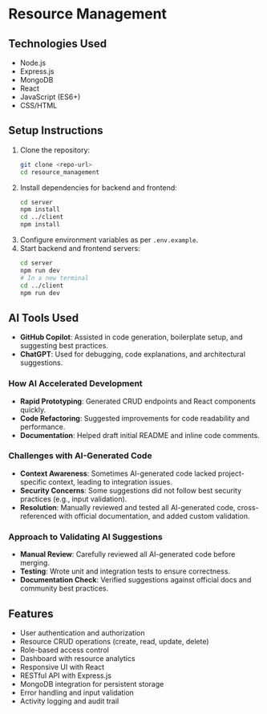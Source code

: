 # Resource Management

## Technologies Used

-   Node.js
-   Express.js
-   MongoDB
-   React
-   JavaScript (ES6+)
-   CSS/HTML

## Setup Instructions

1. Clone the repository:
    ```bash
    git clone <repo-url>
    cd resource_management
    ```
2. Install dependencies for backend and frontend:
    ```bash
    cd server
    npm install
    cd ../client
    npm install
    ```
3. Configure environment variables as per `.env.example`.
4. Start backend and frontend servers:
    ```bash
    cd server
    npm run dev
    # In a new terminal
    cd ../client
    npm run dev
    ```

## AI Tools Used

-   **GitHub Copilot**: Assisted in code generation, boilerplate setup, and suggesting best practices.
-   **ChatGPT**: Used for debugging, code explanations, and architectural suggestions.

### How AI Accelerated Development

-   **Rapid Prototyping**: Generated CRUD endpoints and React components quickly.
-   **Code Refactoring**: Suggested improvements for code readability and performance.
-   **Documentation**: Helped draft initial README and inline code comments.

### Challenges with AI-Generated Code

-   **Context Awareness**: Sometimes AI-generated code lacked project-specific context, leading to integration issues.
-   **Security Concerns**: Some suggestions did not follow best security practices (e.g., input validation).
-   **Resolution**: Manually reviewed and tested all AI-generated code, cross-referenced with official documentation, and added custom validation.

### Approach to Validating AI Suggestions

-   **Manual Review**: Carefully reviewed all AI-generated code before merging.
-   **Testing**: Wrote unit and integration tests to ensure correctness.
-   **Documentation Check**: Verified suggestions against official docs and community best practices.

## Features

-   User authentication and authorization
-   Resource CRUD operations (create, read, update, delete)
-   Role-based access control
-   Dashboard with resource analytics
-   Responsive UI with React
-   RESTful API with Express.js
-   MongoDB integration for persistent storage
-   Error handling and input validation
-   Activity logging and audit trail
